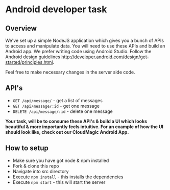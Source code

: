 # Android developer task
## Overview

We've set up a simple NodeJS application which gives you a bunch of APIs to access and manipulate data. You will need to use these APIs and build an Android app. We prefer writing code using Android Studio. Follow the Android design guidelines <http://developer.android.com/design/get-started/principles.html>.

Feel free to make necessary changes in the server side code.

## API's
- `GET /api/message/` - get a list of messages
- `GET /api/message/:id` - get one message
- `DELETE /api/message/:id` - delete one message

**Your task, will be to consume these API's & build a UI which looks beautiful & more importantly feels intuitive. For an example of how the UI should look like, check out our CloudMagic Android App.**

## How to setup

- Make sure you have got node & npm installed
- Fork & clone this repo
- Navigate into src directory
- Execute `npm install` - this installs the dependencies
- Execute `npm start` - this will start the server
